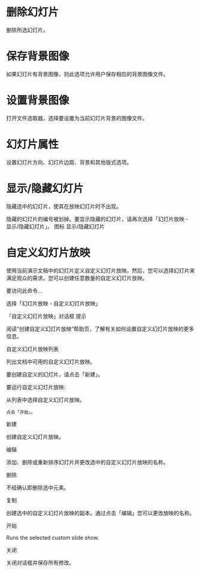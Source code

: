 

# 删除幻灯片


删除所选幻灯片。

# 保存背景图像


如果幻灯片有背景图像，则此选项允许用户保存相应的背景图像文件。

# 设置背景图像


打开文件选取器，选择要设置为当前幻灯片背景的图像文件。

# 幻灯片属性


设置幻灯片方向、幻灯片边距、背景和其他版式选项。 

# 显示/隐藏幻灯片

隐藏选中的幻灯片，使其在放映幻灯片时不出现。

隐藏的幻灯片的编号被划掉。要显示隐藏的幻灯片，请再次选择「幻灯片放映 - 显示/隐藏幻灯片」。
图标 显示/隐藏幻灯片

# 自定义幻灯片放映


使用当前演示文稿中的幻灯片定义自定义幻灯片放映。然后，您可以选择幻灯片来满足观众的需求。您可以创建任意数量的自定义幻灯片放映。

要访问此命令...

选择「幻灯片放映 - 自定义幻灯片放映」

「自定义幻灯片放映」对话框
提示


阅读“创建自定义幻灯片放映”帮助页，了解有关如何设置自定义幻灯片放映的更多信息。


自定义幻灯片放映列表


列出文档中可用的自定义幻灯片放映。


要创建自定义的幻灯片，请点击「新建」。

要运行自定义幻灯片放映:


从列表中选择自定义幻灯片放映。

    点击「开始」。

新建

创建自定义幻灯片放映。

编辑

添加、删除或重新排序幻灯片并更改选中的自定义幻灯片放映的名称。

删除

不经确认即删除选中元素。

复制

创建选中的自定义幻灯片放映的副本。通过点击「编辑」您可以更改放映的名称。

开始

Runs the selected custom slide show.

关闭

关闭对话框并保存所有修改。
